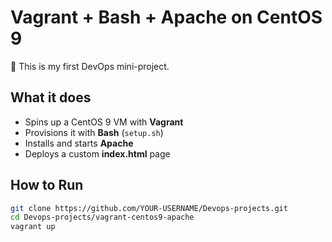 # Vagrant + Bash + Apache on CentOS 9

🚀 This is my first DevOps mini-project.

## What it does
- Spins up a CentOS 9 VM with **Vagrant**
- Provisions it with **Bash** (`setup.sh`)
- Installs and starts **Apache**
- Deploys a custom **index.html** page

## How to Run
```bash
git clone https://github.com/YOUR-USERNAME/Devops-projects.git
cd Devops-projects/vagrant-centos9-apache
vagrant up
